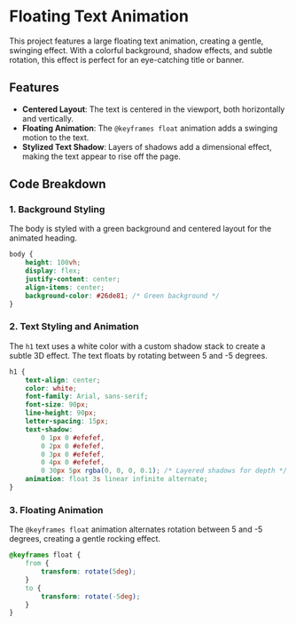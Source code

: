 # Floating Text Animation

This project features a large floating text animation, creating a gentle, swinging effect. With a colorful background, shadow effects, and subtle rotation, this effect is perfect for an eye-catching title or banner.

## Features

- **Centered Layout**: The text is centered in the viewport, both horizontally and vertically.
- **Floating Animation**: The `@keyframes float` animation adds a swinging motion to the text.
- **Stylized Text Shadow**: Layers of shadows add a dimensional effect, making the text appear to rise off the page.

## Code Breakdown

### 1. Background Styling

The body is styled with a green background and centered layout for the animated heading.

```css
body {
    height: 100vh;
    display: flex;
    justify-content: center;
    align-items: center;
    background-color: #26de81; /* Green background */
}
```

### 2. Text Styling and Animation

The `h1` text uses a white color with a custom shadow stack to create a subtle 3D effect. The text floats by rotating between 5 and -5 degrees.

```css
h1 {
    text-align: center;
    color: white;
    font-family: Arial, sans-serif;
    font-size: 90px;
    line-height: 90px;
    letter-spacing: 15px;
    text-shadow: 
        0 1px 0 #efefef,
        0 2px 0 #efefef, 
        0 3px 0 #efefef, 
        0 4px 0 #efefef,
        0 30px 5px rgba(0, 0, 0, 0.1); /* Layered shadows for depth */
    animation: float 3s linear infinite alternate;
}
```

### 3. Floating Animation

The `@keyframes float` animation alternates rotation between 5 and -5 degrees, creating a gentle rocking effect.

```css
@keyframes float {
    from {
        transform: rotate(5deg);
    }
    to {
        transform: rotate(-5deg);
    }
}
```



